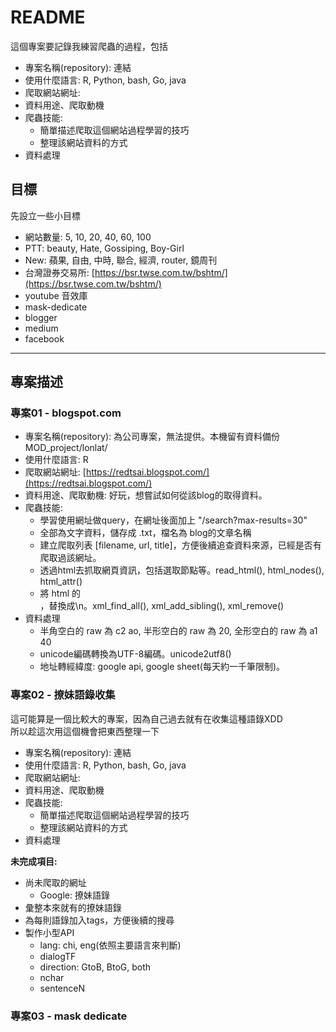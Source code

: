 # README

這個專案要記錄我練習爬蟲的過程，包括  

- 專案名稱(repository): 連結
- 使用什麼語言: R, Python, bash, Go, java
- 爬取網站網址:
- 資料用途、爬取動機
- 爬蟲技能:
  - 簡單描述爬取這個網站過程學習的技巧
  - 整理該網站資料的方式
- 資料處理

## 目標

先設立一些小目標

- 網站數量: 5, 10, 20, 40, 60, 100
- PTT: beauty, Hate, Gossiping, Boy-Girl
- New: 蘋果, 自由, 中時, 聯合, 經濟, router, 鏡周刊
- 台灣證券交易所: [https://bsr.twse.com.tw/bshtm/](https://bsr.twse.com.tw/bshtm/)
- youtube 音效庫
- mask-dedicate
- blogger
- medium
- facebook

---

## 專案描述

### 專案01 - blogspot.com

- 專案名稱(repository): 為公司專案，無法提供。本機留有資料備份 MOD_project/lonlat/
- 使用什麼語言: R
- 爬取網站網址: [https://redtsai.blogspot.com/](https://redtsai.blogspot.com/)
- 資料用途、爬取動機: 好玩，想嘗試如何從該blog的取得資料。
- 爬蟲技能:
  - 學習使用網址做query，在網址後面加上 "/search?max-results=30"
  - 全部為文字資料，儲存成 .txt，檔名為 blog的文章名稱
  - 建立爬取列表 [filename, url, title]，方便後續追查資料來源，已經是否有爬取過該網址。
  - 透過html去抓取網頁資訊，包括選取節點等。read_html(), html_nodes(), html_attr()
  - 將 html 的</br>，替換成\n。xml_find_all(), xml_add_sibling(), xml_remove()
- 資料處理
  - 半角空白的 raw 為 c2 ao, 半形空白的 raw 為 20, 全形空白的 raw 為 a1 40
  - unicode編碼轉換為UTF-8編碼。unicode2utf8()
  - 地址轉經緯度: google api, google sheet(每天約一千筆限制)。

### 專案02 - 撩妹語錄收集

這可能算是一個比較大的專案，因為自己過去就有在收集這種語錄XDD  
所以趁這次用這個機會把東西整理一下

- 專案名稱(repository): 連結
- 使用什麼語言: R, Python, bash, Go, java
- 爬取網站網址:
- 資料用途、爬取動機
- 爬蟲技能:
  - 簡單描述爬取這個網站過程學習的技巧
  - 整理該網站資料的方式
- 資料處理

**未完成項目:**

- 尚未爬取的網址
  - Google: 撩妹語錄
- 彙整本來就有的撩妹語錄
- 為每則語錄加入tags，方便後續的搜尋
- 製作小型API
  - lang: chi, eng(依照主要語言來判斷)
  - dialogTF
  - direction: GtoB, BtoG, both
  - nchar
  - sentenceN

### 專案03 - mask dedicate
